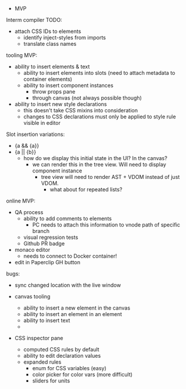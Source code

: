 - MVP


Interm compiler TODO:

- attach CSS IDs to elements
  - identify inject-styles from imports
  - translate class names


tooling MVP:

- ability to insert elements & text
  - ability to insert elements into slots (need to attach metadata to container elements)
  - ability to insert component instances
    - throw props pane
    - through canvas (not always possible though)
- ability to insert new style declarations
  - this doesn't take CSS mixins into consideration
  - changes to CSS declarations must only be applied to style rule visible in editor

Slot insertion variations:

- {a && <span>{a}</span>}
- {a || <span>{b}</span>}
  - how do we display this initial state in the UI? In the canvas?
    - we can render this in the tree view. Will need to display component instance
      - tree view will need to render AST + VDOM instead of just VDOM.
        - what about for repeated lists?

online MVP:
  - QA process
    - ability to add comments to elements
      - PC needs to attach this information to vnode path of specific branch
    - visual regression tests
    - Github PR badge
  - monaco editor
    - needs to connect to Docker container!
  - edit in Paperclip GH button
  

bugs:

- sync changed location with the live window


- canvas tooling
  - ability to insert a new element in the canvas
  - ability to insert an element in an element
  - ability to insert text
  - 

- CSS inspector pane
  - computed CSS rules by default
  - ability to edit declaration values 
  - expanded rules 
    - enum for CSS variables (easy)
    - color picker for color vars (more difficult)
    - sliders for units